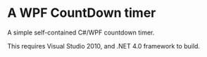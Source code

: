 #  A WPF CountDown timer

A simple self-contained C#/WPF countdown timer.

This requires Visual Studio 2010, and .NET 4.0 framework to build.